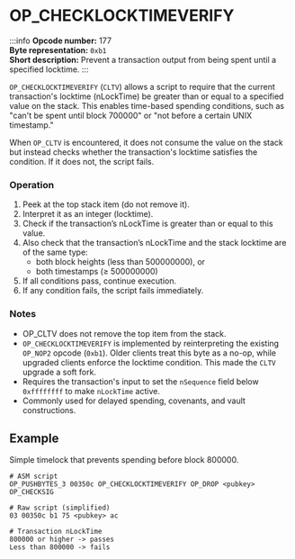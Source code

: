 # OP_CHECKLOCKTIMEVERIFY

:::info
**Opcode number:** 177  
**Byte representation:** `0xb1`  
**Short description:** Prevent a transaction output from being spent until a specified locktime.
:::

`OP_CHECKLOCKTIMEVERIFY` (`CLTV`) allows a script to require that the current transaction's locktime (nLockTime) be greater than or equal to a specified value on the stack. This enables time-based spending conditions, such as "can't be spent until block 700000" or "not before a certain UNIX timestamp."

When `OP_CLTV` is encountered, it does not consume the value on the stack but instead checks whether the transaction's locktime satisfies the condition. If it does not, the script fails.

### Operation

1. Peek at the top stack item (do not remove it).
2. Interpret it as an integer (locktime).
3. Check if the transaction’s nLockTime is greater than or equal to this value.
4. Also check that the transaction’s nLockTime and the stack locktime are of the same type:
    - both block heights (less than 500000000), or
    - both timestamps (≥ 500000000)
5. If all conditions pass, continue execution.
6. If any condition fails, the script fails immediately.

### Notes

- OP_CLTV does not remove the top item from the stack.
- `OP_CHECKLOCKTIMEVERIFY` is implemented by reinterpreting the existing `OP_NOP2` opcode (`0xb1`). Older clients treat this byte as a no-op, while upgraded clients enforce the locktime condition. This made the `CLTV` upgrade a soft fork.
- Requires the transaction's input to set the `nSequence` field below `0xffffffff` to make `nLockTime` active.
- Commonly used for delayed spending, covenants, and vault constructions.

## Example

Simple timelock that prevents spending before block 800000.

```shell
# ASM script
OP_PUSHBYTES_3 00350c OP_CHECKLOCKTIMEVERIFY OP_DROP <pubkey> OP_CHECKSIG

# Raw script (simplified)
03 00350c b1 75 <pubkey> ac

# Transaction nLockTime
800000 or higher -> passes  
Less than 800000 -> fails
```
